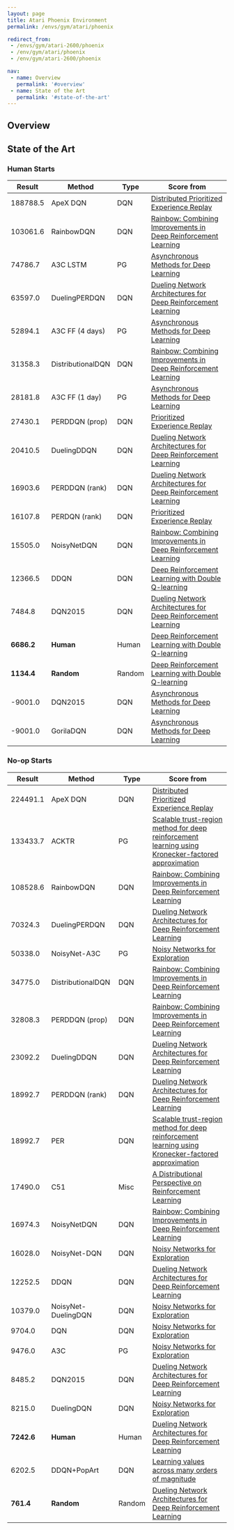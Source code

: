 ```yaml
---
layout: page
title: Atari Phoenix Environment
permalink: /envs/gym/atari/phoenix

redirect_from:
 - /envs/gym/atari-2600/phoenix
 - /env/gym/atari/phoenix
 - /env/gym/atari-2600/phoenix

nav:
 - name: Overview
   permalink: '#overview'
 - name: State of the Art
   permalink: '#state-of-the-art'
---
```



## Overview

## State of the Art

### Human Starts

| Result | Method | Type | Score from |
|--------|--------|------|------------|
| 188788.5 | ApeX DQN | DQN | [Distributed Prioritized Experience Replay](https://arxiv.org/abs/1803.00933) |
| 103061.6 | RainbowDQN | DQN | [Rainbow: Combining Improvements in Deep Reinforcement Learning](https://arxiv.org/abs/1710.02298) |
| 74786.7 | A3C LSTM | PG | [Asynchronous Methods for Deep Learning](https://arxiv.org/abs/1602.01783) |
| 63597.0 | DuelingPERDQN | DQN | [Dueling Network Architectures for Deep Reinforcement Learning](https://arxiv.org/abs/1511.06581) |
| 52894.1 | A3C FF (4 days) | PG | [Asynchronous Methods for Deep Learning](https://arxiv.org/abs/1602.01783) |
| 31358.3 | DistributionalDQN | DQN | [Rainbow: Combining Improvements in Deep Reinforcement Learning](https://arxiv.org/abs/1710.02298) |
| 28181.8 | A3C FF (1 day) | PG | [Asynchronous Methods for Deep Learning](https://arxiv.org/abs/1602.01783) |
| 27430.1 | PERDDQN (prop) | DQN | [Prioritized Experience Replay](https://arxiv.org/abs/1511.05952) |
| 20410.5 | DuelingDDQN | DQN | [Dueling Network Architectures for Deep Reinforcement Learning](https://arxiv.org/abs/1511.06581) |
| 16903.6 | PERDDQN (rank) | DQN | [Dueling Network Architectures for Deep Reinforcement Learning](https://arxiv.org/abs/1511.06581) |
| 16107.8 | PERDQN (rank) | DQN | [Prioritized Experience Replay](https://arxiv.org/abs/1511.05952) |
| 15505.0 | NoisyNetDQN | DQN | [Rainbow: Combining Improvements in Deep Reinforcement Learning](https://arxiv.org/abs/1710.02298) |
| 12366.5 | DDQN | DQN | [Deep Reinforcement Learning with Double Q-learning](https://arxiv.org/abs/1509.06461) |
| 7484.8 | DQN2015 | DQN | [Dueling Network Architectures for Deep Reinforcement Learning](https://arxiv.org/abs/1511.06581) |
| **6686.2** | **Human** | Human | [Deep Reinforcement Learning with Double Q-learning](https://arxiv.org/abs/1509.06461) |
| **1134.4** | **Random** | Random | [Deep Reinforcement Learning with Double Q-learning](https://arxiv.org/abs/1509.06461) |
| -9001.0 | DQN2015 | DQN | [Asynchronous Methods for Deep Learning](https://arxiv.org/abs/1602.01783) |
| -9001.0 | GorilaDQN | DQN | [Asynchronous Methods for Deep Learning](https://arxiv.org/abs/1602.01783) |

### No-op Starts

| Result | Method | Type | Score from |
|--------|--------|------|------------|
| 224491.1 | ApeX DQN | DQN | [Distributed Prioritized Experience Replay](https://arxiv.org/abs/1803.00933) |
| 133433.7 | ACKTR | PG | [Scalable trust-region method for deep reinforcement learning using Kronecker-factored approximation](https://arxiv.org/abs/1708.05144) |
| 108528.6 | RainbowDQN | DQN | [Rainbow: Combining Improvements in Deep Reinforcement Learning](https://arxiv.org/abs/1710.02298) |
| 70324.3 | DuelingPERDQN | DQN | [Dueling Network Architectures for Deep Reinforcement Learning](https://arxiv.org/abs/1511.06581) |
| 50338.0 | NoisyNet-A3C | PG | [Noisy Networks for Exploration](https://arxiv.org/abs/1706.10295) |
| 34775.0 | DistributionalDQN | DQN | [Rainbow: Combining Improvements in Deep Reinforcement Learning](https://arxiv.org/abs/1710.02298) |
| 32808.3 | PERDDQN (prop) | DQN | [Rainbow: Combining Improvements in Deep Reinforcement Learning](https://arxiv.org/abs/1710.02298) |
| 23092.2 | DuelingDDQN | DQN | [Dueling Network Architectures for Deep Reinforcement Learning](https://arxiv.org/abs/1511.06581) |
| 18992.7 | PERDDQN (rank) | DQN | [Dueling Network Architectures for Deep Reinforcement Learning](https://arxiv.org/abs/1511.06581) |
| 18992.7 | PER | DQN | [Scalable trust-region method for deep reinforcement learning using Kronecker-factored approximation](https://arxiv.org/abs/1708.05144) |
| 17490.0 | C51 | Misc | [A Distributional Perspective on Reinforcement Learning](https://arxiv.org/abs/1707.06887) |
| 16974.3 | NoisyNetDQN | DQN | [Rainbow: Combining Improvements in Deep Reinforcement Learning](https://arxiv.org/abs/1710.02298) |
| 16028.0 | NoisyNet-DQN | DQN | [Noisy Networks for Exploration](https://arxiv.org/abs/1706.10295) |
| 12252.5 | DDQN | DQN | [Dueling Network Architectures for Deep Reinforcement Learning](https://arxiv.org/abs/1511.06581) |
| 10379.0 | NoisyNet-DuelingDQN | DQN | [Noisy Networks for Exploration](https://arxiv.org/abs/1706.10295) |
| 9704.0 | DQN | DQN | [Noisy Networks for Exploration](https://arxiv.org/abs/1706.10295) |
| 9476.0 | A3C | PG | [Noisy Networks for Exploration](https://arxiv.org/abs/1706.10295) |
| 8485.2 | DQN2015 | DQN | [Dueling Network Architectures for Deep Reinforcement Learning](https://arxiv.org/abs/1511.06581) |
| 8215.0 | DuelingDQN | DQN | [Noisy Networks for Exploration](https://arxiv.org/abs/1706.10295) |
| **7242.6** | **Human** | Human | [Dueling Network Architectures for Deep Reinforcement Learning](https://arxiv.org/abs/1511.06581) |
| 6202.5 | DDQN+PopArt | DQN | [Learning values across many orders of magnitude](https://arxiv.org/abs/1602.07714) |
| **761.4** | **Random** | Random | [Dueling Network Architectures for Deep Reinforcement Learning](https://arxiv.org/abs/1511.06581) |

